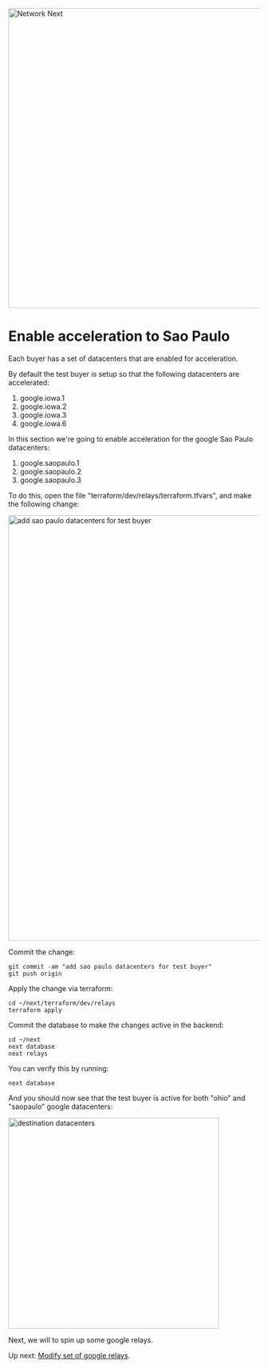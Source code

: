 <img src="https://static.wixstatic.com/media/799fd4_0512b6edaeea4017a35613b4c0e9fc0b~mv2.jpg/v1/fill/w_1200,h_140,al_c,q_80,usm_0.66_1.00_0.01/networknext_logo_colour_black_RGB_tightc.jpg" alt="Network Next" width="600"/>

<br>

# Enable acceleration to Sao Paulo

Each buyer has a set of datacenters that are enabled for acceleration.

By default the test buyer is setup so that the following datacenters are accelerated:

1. google.iowa.1
2. google.iowa.2
3. google.iowa.3
4. google.iowa.6

In this section we're going to enable acceleration for the google Sao Paulo datacenters:

1. google.saopaulo.1
2. google.saopaulo.2
3. google.saopaulo.3

To do this, open the file "terraform/dev/relays/terraform.tfvars", and make the following change:

<img width="851" alt="add sao paulo datacenters for test buyer" src="https://github.com/user-attachments/assets/83634f32-4b90-42d9-ab00-5db3cbc18874" />

Commit the change:

```
git commit -am "add sao paulo datacenters for test buyer"
git push origin
```

Apply the change via terraform:

```
cd ~/next/terraform/dev/relays
terraform apply
```

Commit the database to make the changes active in the backend:

```
cd ~/next
next database
next relays
```

You can verify this by running:

```
next database
```

And you should now see that the test buyer is active for both "ohio" and "saopaulo" google datacenters:

<img width="422" alt="destination datacenters" src="https://github.com/user-attachments/assets/b85f883f-84e9-4a86-8c56-349716661c9f" />

Next, we will to spin up some google relays.

Up next: [Modify set of google relays](modify_set_of_google_relays.md).
